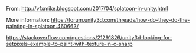 From: http://vfxmike.blogspot.com/2017/04/splatoon-in-unity.html

More information: https://forum.unity3d.com/threads/how-do-they-do-the-painting-in-splatoon.460663/

https://stackoverflow.com/questions/21291826/unity3d-looking-for-setpixels-example-to-paint-with-texture-in-c-sharp
